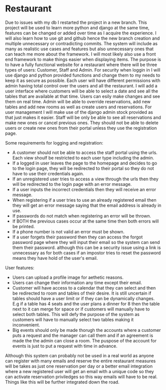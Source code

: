 # Restaurant
Due to issues with my db I restarted the project in a new branch. 
This project will be used to learn more python and django at the same time, features can be changed or added over time as I acquire the experience. I will also learn how to use git and github hence the new branch creation and multiple unnecessary or contradicting commits. The system will include as many as realistic use cases and features but also unnecessary ones that can teach me more about the framework. I will most likely also use a front end framework to make things easier when displaying items. 
The purpose is to have a fully functional website for a restaurant where there will be three types of users: Customer, Staff and Admin. 
For security when loggin in I will use django and python provided functions and change them to my needs to keep it as secure as possible.
Each user will have different permissions with admin having total control over the users and all the restaurant.
I will add a user interface where customers will be able to select a date and see all the tables that are available at that time. Users
can esily make changes and see them on real time.
Admin will be able to override reservations, add new tables and add new rooms as well as create users and reservations. For user management 
I will make use of the django admin stock provided as that just makes it easier.
Staff will be only be able to see all reservations and make new ones or cancel previous ones. They should not be able to delete users or create new
ones from their portal unless they use the registration page.

Some requirements for logging and registration:
  - A customer should not be able to access the staff portal using the urls. Each view shoulf be restricted to each user type including the admin.
  - If a logged in user leaves the page to the homepage and decides to go to the login page, they will be redirected to their portal 
    so they do not have to use their credentials again.
  - If an unregistered user tries to access a view through the urls then they will be redirected to the login page with an error message.
  - If a user inputs the incorrect credentials then they will receive an error message.
  - When registering if a user tries to use an already registered email then they will get an error message saying that the email address is already in use.
  - If passwords do not match when registering an error will be thrown.
  - If BOTH the previous cases occur at the same time then both errors will be printed.
  - If a phone number is not valid an error must be shown.
  - If a user forgets their password then they can access the forgot password page where they will input their email so the system can send them their password.
    although this can be a security issue using a link is unnecessary as for both cases if an impostor tries to reset the password means they have hold of the
    user's email.

User features:
  - Users can upload a profile image for aethetic reasons.
  - Users can change their information any time except their email.
  - Customer will have access to a calendar that they can select and then be redirected to room and tables of their desire. It is still uncertain 
    if tables should have a user limit or if they can be dynamically changes. E.g if a table has 4 seats and the user plans a dinner for 8 then the table next to 
    it can merge for space or if customers will manually have to select both tables. This will defy the purpose of the system as customers will have to manually
    select two tables making it inconvenient. 
  - Big events should only be made thorugh the accounts where a customer puts a request and the manager can call them and if an agreement is made the the admin can     close a room. The puspose of the account for events is just to put a request with time in advance.
 
Although this system can probably not be used in a real world as anyone can register with many emails and reserve the entire restaurant measures will be takes as just one reservation per day or a better email integration where a new registered user will get an email with a unique code so they can activate reservation priviledges so this way emails will have to be real. Things like this will be further integrated down the road.
